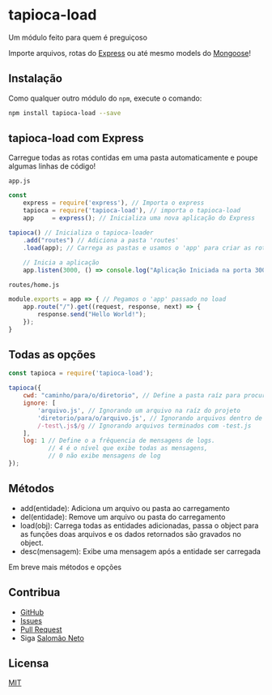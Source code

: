 # tapioca-load
Um módulo feito para quem é preguiçoso

Importe arquivos, rotas do [Express](http://npmjs.org/package/express) ou até mesmo models do [Mongoose](http://npmjs.org/package/mongoose)!

## Instalação
Como qualquer outro módulo do `npm`, execute o comando:

```bash
npm install tapioca-load --save
```

## tapioca-load com Express

Carregue todas as rotas contidas em uma pasta automaticamente e poupe algumas linhas de código!

`app.js`
```javascript
const 
    express = require('express'), // Importa o express
    tapioca = require('tapioca-load'), // importa o tapioca-load
    app     = express(); // Inicializa uma nova aplicação do Express

tapioca() // Inicializa o tapioca-loader
    .add("routes") // Adiciona a pasta 'routes'
    .load(app); // Carrega as pastas e usamos o 'app' para criar as rotas
    
    // Inicia a aplicação
    app.listen(3000, () => console.log("Aplicação Iniciada na porta 3000"));
```

`routes/home.js`

```javascript
module.exports = app => { // Pegamos o 'app' passado no load
    app.route("/").get((request, response, next) => {
        response.send("Hello World!");
    });
}
```

## Todas as opções
```javascript
const tapioca = require('tapioca-load');

tapioca({
    cwd: "caminho/para/o/diretorio", // Define a pasta raíz para procurar arquivos
    ignore: [
        'arquivo.js', // Ignorando um arquivo na raíz do projeto
        'diretorio/para/o/arquivo.js', // Ignorando arquivos dentro de pastas
        /-test\.js$/g // Ignorando arquivos terminados com -test.js
    ],
    log: 1 // Define o a frêquencia de mensagens de logs. 
           // 4 é o nível que exibe todas as mensagens,
           // 0 não exibe mensagens de log
});
```

## Métodos
- add(entidade): Adiciona um arquivo ou pasta ao carregamento
- del(entidade): Remove um arquivo ou pasta do carregamento
- load(obj): Carrega todas as entidades adicionadas, 
             passa o object para as funções doas arquivos e os 
             dados retornados são gravados no object.
- desc(mensagem): Exibe uma mensagem após a entidade ser carregada
             
Em breve mais métodos e opções

## Contribua
- [GitHub](https://github.com/salomaosnff/tapioca-load)
- [Issues](https://github.com/salomaosnff/tapioca-load/issues)
- [Pull Request](https://github.com/salomaosnff/tapioca-load/pulls)
- Siga [Salomão Neto](https://github.com/salomaosnff)

## Licensa
[MIT](https://github.com/salomaosnff/tapioca-load/blob/master/LICENSE)